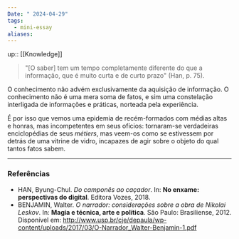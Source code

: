 ```yaml
---
Date: " 2024-04-29"
tags:
  - mini-essay
aliases:
---
```


up:: [[Knowledge]]

> "[O saber] tem um tempo completamente diferente do que a informação, que é muito curta e de curto prazo" (Han, p. 75). 

O conhecimento não advém exclusivamente da aquisição de informação. O conhecimento não é uma mera soma de fatos, e sim uma constelação interligada de informações e práticas, norteada pela experiência.

É por isso que vemos uma epidemia de recém-formados com médias altas e honras, mas incompetentes em seus ofícios: tornaram-se verdadeiras enciclopédias de seus *métiers*, mas veem-os como se estivessem por detrás de uma vitrine de vidro, incapazes de agir sobre o objeto do qual tantos fatos sabem. 

---
### Referências
- HAN, Byung-Chul. *Do camponês ao caçador*. In: **No enxame: perspectivas do digital**. Editora Vozes, 2018.
- BENJAMIN, Walter. *O narrador: considerações sobre a obra de Nikolai Leskov*. In: **Magia e técnica, arte e política**. São Paulo: Brasiliense, 2012. Disponível em: http://www.usp.br/cje/depaula/wp-content/uploads/2017/03/O-Narrador_Walter-Benjamin-1.pdf
